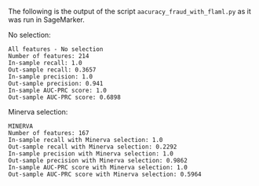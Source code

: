 The following is the output of the script `aacuracy_fraud_with_flaml.py` as it was run in SageMarker.


No selection:

```
All features - No selection
Number of features: 214
In-sample recall: 1.0
Out-sample recall: 0.3657
In-sample precision: 1.0
Out-sample precision: 0.941
In-sample AUC-PRC score: 1.0
Out-sample AUC-PRC score: 0.6898
```


Minerva selection:
```
MINERVA
Number of features: 167
In-sample recall with Minerva selection: 1.0
Out-sample recall with Minerva selection: 0.2292
In-sample precision with Minerva selection: 1.0
Out-sample precision with Minerva selection: 0.9862
In-sample AUC-PRC score with Minerva selection: 1.0
Out-sample AUC-PRC score with Minerva selection: 0.5964
```
